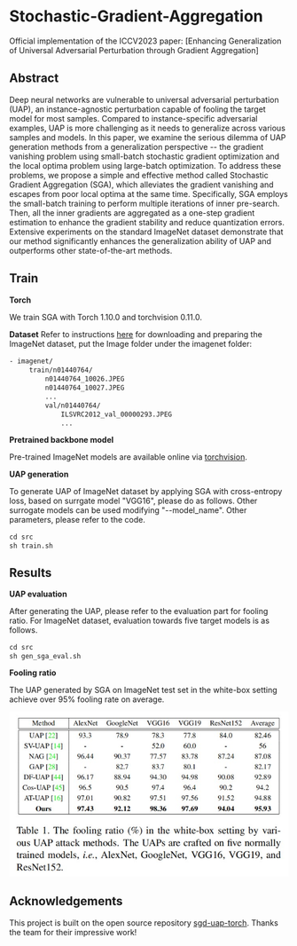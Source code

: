 # Stochastic-Gradient-Aggregation
Official implementation of the ICCV2023 paper: [Enhancing Generalization of Universal Adversarial Perturbation through
Gradient Aggregation]



## Abstract
Deep neural networks are vulnerable to universal adversarial perturbation (UAP), an instance-agnostic perturbation capable of fooling the target model for most samples. Compared to instance-specific adversarial examples, UAP is more challenging as it needs to generalize across various samples and models. In this paper, we examine the serious dilemma of UAP generation methods from a generalization perspective -- the gradient vanishing problem using small-batch stochastic gradient optimization and the local optima problem using large-batch optimization. To address these problems, we propose a simple and effective method called Stochastic Gradient Aggregation (SGA), which alleviates the gradient vanishing and escapes from poor local optima at the same time. Specifically, SGA employs the small-batch training to perform multiple iterations of inner pre-search. Then, all the inner gradients are aggregated as a one-step gradient estimation to enhance the gradient stability and reduce quantization errors. Extensive experiments on the standard ImageNet dataset demonstrate that our method significantly enhances the generalization ability of UAP and outperforms other state-of-the-art methods.






## Train

**Torch** 

We train SGA with Torch 1.10.0 and torchvision 0.11.0.

**Dataset**
Refer to instructions [here](https://github.com/pytorch/examples/tree/master/imagenet) for downloading and preparing the ImageNet dataset, put the Image folder under the imagenet folder:
```key
- imagenet/
	 train/n01440764/
	     n01440764_10026.JPEG
	     n01440764_10027.JPEG
	     ...
         val/n01440764/
             ILSVRC2012_val_00000293.JPEG
             ...
```

**Pretrained backbone model**

Pre-trained ImageNet models are available online via [torchvision](https://pytorch.org/docs/stable/torchvision/models.html).

**UAP generation**

To generate UAP of ImageNet dataset by applying SGA with cross-entropy loss, based on surrgate model "VGG16", please do as follows. Other surrogate models can be used modifying "--model_name". Other parameters, please refer to the code. 

```key
cd src
sh train.sh
```

## Results

**UAP evaluation**

After generating the UAP, please refer to the evaluation part for fooling ratio. For ImageNet dataset, evaluation towards five target models is as follows.

```key
cd src
sh gen_sga_eval.sh
```

**Fooling ratio**

The UAP generated by SGA on ImageNet test set in the white-box setting achieve over 95% fooling rate on average.

![](https://github.com/liuxuannan/Stochastic-Gradient-Aggregation/blob/main/imgs/accuracy.jpg)


[comment]: <> (**Citation**)

[comment]: <> (If you find our code useful, please consider citing our paper:)

[comment]: <> (```shell)

[comment]: <> (@inproceedings{zhang2022learn,)

[comment]: <> (  title={Learn from all: Erasing attention consistency for noisy label facial expression recognition},)

[comment]: <> (  author={Zhang, Yuhang and Wang, Chengrui and Ling, Xu and Deng, Weihong},)

[comment]: <> (  booktitle={Computer Vision--ECCV 2022: 17th European Conference, Tel Aviv, Israel, October 23--27, 2022, Proceedings, Part XXVI},)

[comment]: <> (  pages={418--434},)

[comment]: <> (  year={2022},)

[comment]: <> (  organization={Springer})

[comment]: <> (})

[comment]: <> (```)


## Acknowledgements

This project is built on the open source repository [sgd-uap-torch](https://github.com/kenny-co/sgd-uap-torch). Thanks the team for their impressive work!